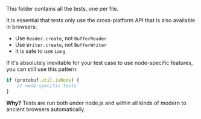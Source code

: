 This folder contains all the tests, one per file.

It is essential that tests only use the cross-platform API that is also available in browsers:

* Use `Reader.create`, not `BufferReader`
* Use `Writer.create`, not `BufferWriter`
* It is safe to use `Long`

If it's absolutely inevitable for your test case to use node-specific features, you can still use this pattern:

```js
if (protobuf.util.isNode) {
    // node-specific tests
}
```

**Why?** Tests are run both under node.js and within all kinds of modern to ancient browsers automatically.
